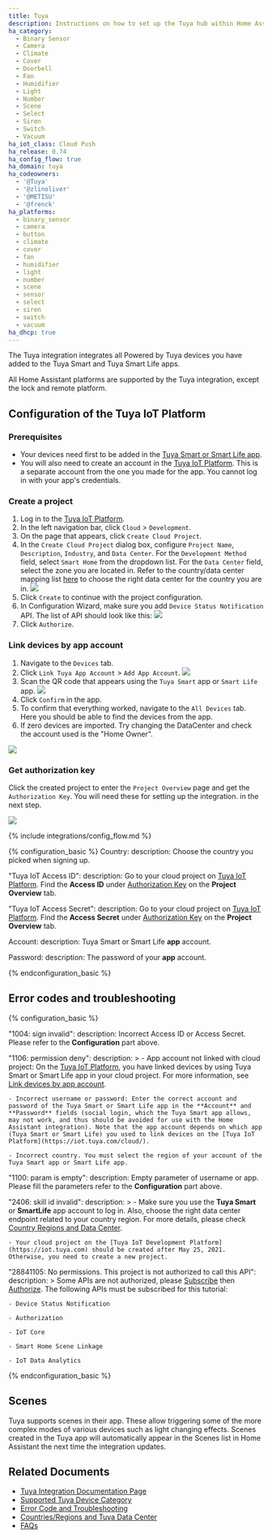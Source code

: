 ```yaml
---
title: Tuya
description: Instructions on how to set up the Tuya hub within Home Assistant.
ha_category:
  - Binary Sensor
  - Camera
  - Climate
  - Cover
  - Doorbell
  - Fan
  - Humidifier
  - Light
  - Number
  - Scene
  - Select
  - Siren
  - Switch
  - Vacuum
ha_iot_class: Cloud Push
ha_release: 0.74
ha_config_flow: true
ha_domain: tuya
ha_codeowners:
  - '@Tuya'
  - '@zlinoliver'
  - '@METISU'
  - '@frenck'
ha_platforms:
  - binary_sensor
  - camera
  - button
  - climate
  - cover
  - fan
  - humidifier
  - light
  - number
  - scene
  - sensor
  - select
  - siren
  - switch
  - vacuum
ha_dhcp: true
---
```


The Tuya integration integrates all Powered by Tuya devices you have added to the Tuya Smart and Tuya Smart Life apps.

All Home Assistant platforms are supported by the Tuya integration, except the lock and remote platform.

## Configuration of the Tuya IoT Platform

### Prerequisites

- Your devices need first to be added in the [Tuya Smart or Smart Life app](https://developer.tuya.com/en/docs/iot/tuya-smart-app-smart-life-app-advantages?id=K989rqa49rluq#title-1-Download).
- You will also need to create an account in the [Tuya IoT Platform](https://iot.tuya.com/).
This is a separate account from the one you made for the app. You cannot log in with your app's credentials.

### Create a project

1. Log in to the [Tuya IoT Platform](https://iot.tuya.com/).
2. In the left navigation bar, click `Cloud` > `Development`. 
3. On the page that appears, click `Create Cloud Project`.
4. In the `Create Cloud Project` dialog box, configure `Project Name`, `Description`, `Industry`, and `Data Center`. For the `Development Method` field, select `Smart Home` from the dropdown list. For the `Data Center` field, select the zone you are located in. Refer to the country/data center mapping list [here](https://github.com/tuya/tuya-home-assistant/blob/main/docs/regions_dataCenters.md) to choose the right data center for the country you are in.
  ![](/images/integrations/tuya/image_001.png)
5. Click `Create` to continue with the project configuration.
6. In Configuration Wizard, make sure you add `Device Status Notification` API. The list of API should look like this:
  ![](/images/integrations/tuya/image_002.png)
7. Click `Authorize`.

### Link devices by app account

1. Navigate to the `Devices` tab.
2. Click `Link Tuya App Account` > `Add App Account`.
  ![](/images/integrations/tuya/image_003.png)
3. Scan the QR code that appears using the `Tuya Smart` app or `Smart Life` app.
  ![](/images/integrations/tuya/image_004.png)
4. Click `Confirm` in the app.
5. To confirm that everything worked, navigate to the `All Devices` tab. Here you should be able to find the devices from the app.
6. If zero devices are imported. Try changing the DataCenter and check the account used is the "Home Owner".

![](/images/integrations/tuya/image_005.png)

### Get authorization key

Click the created project to enter the `Project Overview` page and get the `Authorization Key`. You will need these for setting up the integration. in the next step.

![](/images/integrations/tuya/image_006.png)

{% include integrations/config_flow.md %}

{% configuration_basic %}
  Country:
    description: Choose the country you picked when signing up.

  "Tuya IoT Access ID":
    description: Go to your cloud project on [Tuya IoT Platform](https://iot.tuya.com/). Find the **Access ID** under [Authorization Key](#get-authorization-key) on the **Project Overview** tab.

  "Tuya IoT Access Secret":
    description: Go to your cloud project on [Tuya IoT Platform](https://iot.tuya.com/). Find the **Access Secret** under [Authorization Key](#get-authorization-key) on the **Project Overview** tab.

  Account:
    description: Tuya Smart or Smart Life **app** account.

  Password:
    description: The password of your **app** account.

{% endconfiguration_basic %}

## Error codes and troubleshooting

{% configuration_basic %}

"1004: sign invalid":
  description: Incorrect Access ID or Access Secret. Please refer to the **Configuration** part above.

"1106: permission deny":
  description: >
    - App account not linked with cloud project: On the [Tuya IoT Platform](https://iot.tuya.com/cloud/), you have linked devices by using Tuya Smart or Smart Life app in your cloud project. For more information, see [Link devices by app account](https://developer.tuya.com/en/docs/iot/Platform_Configuration_smarthome?id=Kamcgamwoevrx&_source=7a356dd493196a01bb9021b7680a2a45#title-3-Link%20devices%20by%20app%20account).

    - Incorrect username or password: Enter the correct account and password of the Tuya Smart or Smart Life app in the **Account** and **Password** fields (social login, which the Tuya Smart app allows, may not work, and thus should be avoided for use with the Home Assistant integration). Note that the app account depends on which app (Tuya Smart or Smart Life) you used to link devices on the [Tuya IoT Platform](https://iot.tuya.com/cloud/).

    - Incorrect country. You must select the region of your account of the Tuya Smart app or Smart Life app.

"1100: param is empty":
  description: Empty parameter of username or app. Please fill the parameters refer to the **Configuration** part above.

"2406: skill id invalid":
  description: >
    - Make sure you use the **Tuya Smart** or **SmartLife** app account to log in. Also, choose the right data center endpoint related to your country region. For more details, please check [Country Regions and Data Center](https://github.com/tuya/tuya-home-assistant/blob/main/docs/regions_dataCenters.md). 
    
    - Your cloud project on the [Tuya IoT Development Platform](https://iot.tuya.com) should be created after May 25, 2021. Otherwise, you need to create a new project. 

"28841105: No permissions. This project is not authorized to call this API":
  description: >
    Some APIs are not authorized, please [Subscribe](https://developer.tuya.com/en/docs/iot/applying-for-api-group-permissions?id=Ka6vf012u6q76#title-2-Subscribe%20to%20cloud%20products) then [Authorize](https://developer.tuya.com/en/docs/iot/applying-for-api-group-permissions?id=Ka6vf012u6q76#title-3-Authorize%20projects%20to%20call%20the%20cloud%20product). The following APIs must be subscribed for this tutorial:

    - Device Status Notification
    
    - Authorization

    - IoT Core

    - Smart Home Scene Linkage

    - IoT Data Analytics

{% endconfiguration_basic %}

## Scenes

Tuya supports scenes in their app. These allow triggering some of the more complex modes of various devices such as light changing effects. Scenes created in the Tuya app will automatically appear in the Scenes list in Home Assistant the next time the integration updates.

## Related Documents

- [Tuya Integration Documentation Page](https://github.com/tuya/tuya-home-assistant)
- [Supported Tuya Device Category](https://github.com/tuya/tuya-home-assistant/blob/main/docs/supported_devices.md)
- [Error Code and Troubleshooting](https://github.com/tuya/tuya-home-assistant/blob/main/docs/error_code.md)
- [Countries/Regions and Tuya Data Center](https://github.com/tuya/tuya-home-assistant/blob/main/docs/regions_dataCenters.md)
- [FAQs](https://github.com/tuya/tuya-home-assistant/blob/main/docs/faq.md)
